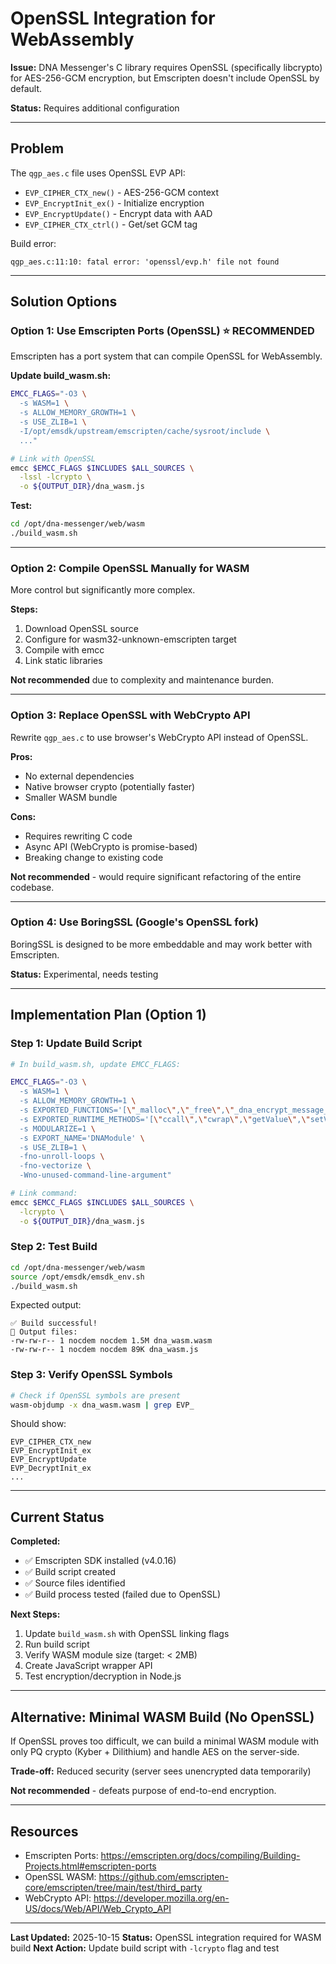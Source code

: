 # OpenSSL Integration for WebAssembly

**Issue:** DNA Messenger's C library requires OpenSSL (specifically libcrypto) for AES-256-GCM encryption, but Emscripten doesn't include OpenSSL by default.

**Status:** Requires additional configuration

---

## Problem

The `qgp_aes.c` file uses OpenSSL EVP API:
- `EVP_CIPHER_CTX_new()` - AES-256-GCM context
- `EVP_EncryptInit_ex()` - Initialize encryption
- `EVP_EncryptUpdate()` - Encrypt data with AAD
- `EVP_CIPHER_CTX_ctrl()` - Get/set GCM tag

Build error:
```
qgp_aes.c:11:10: fatal error: 'openssl/evp.h' file not found
```

---

## Solution Options

### Option 1: Use Emscripten Ports (OpenSSL) ⭐ RECOMMENDED

Emscripten has a port system that can compile OpenSSL for WebAssembly.

**Update build_wasm.sh:**
```bash
EMCC_FLAGS="-O3 \
  -s WASM=1 \
  -s ALLOW_MEMORY_GROWTH=1 \
  -s USE_ZLIB=1 \
  -I/opt/emsdk/upstream/emscripten/cache/sysroot/include \
  ..."

# Link with OpenSSL
emcc $EMCC_FLAGS $INCLUDES $ALL_SOURCES \
  -lssl -lcrypto \
  -o ${OUTPUT_DIR}/dna_wasm.js
```

**Test:**
```bash
cd /opt/dna-messenger/web/wasm
./build_wasm.sh
```

---

### Option 2: Compile OpenSSL Manually for WASM

More control but significantly more complex.

**Steps:**
1. Download OpenSSL source
2. Configure for wasm32-unknown-emscripten target
3. Compile with emcc
4. Link static libraries

**Not recommended** due to complexity and maintenance burden.

---

### Option 3: Replace OpenSSL with WebCrypto API

Rewrite `qgp_aes.c` to use browser's WebCrypto API instead of OpenSSL.

**Pros:**
- No external dependencies
- Native browser crypto (potentially faster)
- Smaller WASM bundle

**Cons:**
- Requires rewriting C code
- Async API (WebCrypto is promise-based)
- Breaking change to existing code

**Not recommended** - would require significant refactoring of the entire codebase.

---

### Option 4: Use BoringSSL (Google's OpenSSL fork)

BoringSSL is designed to be more embeddable and may work better with Emscripten.

**Status:** Experimental, needs testing

---

## Implementation Plan (Option 1)

### Step 1: Update Build Script

```bash
# In build_wasm.sh, update EMCC_FLAGS:

EMCC_FLAGS="-O3 \
  -s WASM=1 \
  -s ALLOW_MEMORY_GROWTH=1 \
  -s EXPORTED_FUNCTIONS='[\"_malloc\",\"_free\",\"_dna_encrypt_message_raw\",\"_dna_decrypt_message_raw\"]' \
  -s EXPORTED_RUNTIME_METHODS='[\"ccall\",\"cwrap\",\"getValue\",\"setValue\",\"HEAPU8\"]' \
  -s MODULARIZE=1 \
  -s EXPORT_NAME='DNAModule' \
  -s USE_ZLIB=1 \
  -fno-unroll-loops \
  -fno-vectorize \
  -Wno-unused-command-line-argument"

# Link command:
emcc $EMCC_FLAGS $INCLUDES $ALL_SOURCES \
  -lcrypto \
  -o ${OUTPUT_DIR}/dna_wasm.js
```

### Step 2: Test Build

```bash
cd /opt/dna-messenger/web/wasm
source /opt/emsdk/emsdk_env.sh
./build_wasm.sh
```

Expected output:
```
✅ Build successful!
📄 Output files:
-rw-rw-r-- 1 nocdem nocdem 1.5M dna_wasm.wasm
-rw-rw-r-- 1 nocdem nocdem 89K dna_wasm.js
```

### Step 3: Verify OpenSSL Symbols

```bash
# Check if OpenSSL symbols are present
wasm-objdump -x dna_wasm.wasm | grep EVP_
```

Should show:
```
EVP_CIPHER_CTX_new
EVP_EncryptInit_ex
EVP_EncryptUpdate
EVP_DecryptInit_ex
...
```

---

## Current Status

**Completed:**
- ✅ Emscripten SDK installed (v4.0.16)
- ✅ Build script created
- ✅ Source files identified
- ✅ Build process tested (failed due to OpenSSL)

**Next Steps:**
1. Update `build_wasm.sh` with OpenSSL linking flags
2. Run build script
3. Verify WASM module size (target: < 2MB)
4. Create JavaScript wrapper API
5. Test encryption/decryption in Node.js

---

## Alternative: Minimal WASM Build (No OpenSSL)

If OpenSSL proves too difficult, we can build a minimal WASM module with only PQ crypto (Kyber + Dilithium) and handle AES on the server-side.

**Trade-off:** Reduced security (server sees unencrypted data temporarily)

**Not recommended** - defeats purpose of end-to-end encryption.

---

## Resources

- Emscripten Ports: https://emscripten.org/docs/compiling/Building-Projects.html#emscripten-ports
- OpenSSL WASM: https://github.com/emscripten-core/emscripten/tree/main/test/third_party
- WebCrypto API: https://developer.mozilla.org/en-US/docs/Web/API/Web_Crypto_API

---

**Last Updated:** 2025-10-15
**Status:** OpenSSL integration required for WASM build
**Next Action:** Update build script with `-lcrypto` flag and test
